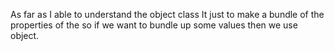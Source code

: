 As far as I able to understand the object class It just to make a bundle of the properties of the so if we want to bundle up some values then we use object.
